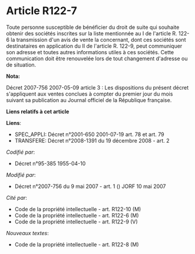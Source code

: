 # Article R122-7

Toute personne susceptible de bénéficier du droit de suite qui souhaite obtenir des sociétés inscrites sur la liste
mentionnée au I de l'article R. 122-6 la transmission d'un avis de vente la concernant, dont ces sociétés sont destinataires
en application du II de l'article R. 122-9, peut communiquer son adresse et toutes autres informations utiles à ces sociétés.
Cette communication doit être renouvelée lors de tout changement d'adresse ou de situation.

**Nota:**

Décret 2007-756 2007-05-09 article 3 : Les dispositions du présent décret s'appliquent aux ventes conclues à compter du
premier jour du mois suivant sa publication au Journal officiel de la République française.

**Liens relatifs à cet article**

**Liens**:

  - SPEC_APPLI: Décret n°2001-650 2001-07-19 art. 78 et art. 79
  - TRANSFERE: Décret n°2008-1391 du 19 décembre 2008 - art. 2

_Codifié par_:

  - Décret n°95-385 1955-04-10

_Modifié par_:

  - Décret n°2007-756 du 9 mai 2007 - art. 1 () JORF 10 mai 2007

_Cité par_:

  - Code de la propriété intellectuelle - art. R122-10 (M)
  - Code de la propriété intellectuelle - art. R122-6 (M)
  - Code de la propriété intellectuelle - art. R122-9 (V)

_Nouveaux textes_:

  - Code de la propriété intellectuelle - art. R122-8 (M)
